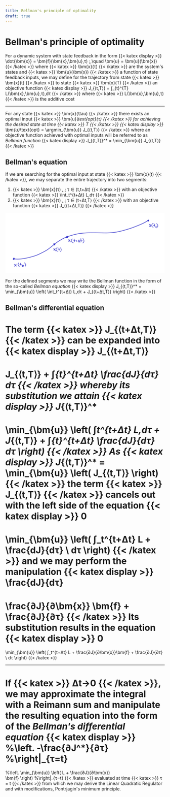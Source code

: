 ```yaml
---
title: Bellman's principle of optimality
draft: true
---
```


# Bellman's principle of optimality

For a dynamic system with state feedback in the form
{{< katex display >}}
\dot{\bm{x}} = \bm{f}(\bm{x},\bm{u},τ) \;,\quad \bm{u} = \bm{u}(\bm{x})
{{< /katex >}}
where {{< katex >}} \bm{x}(τ) {{< /katex >}} are the system's states and {{< katex >}} \bm{u}(\bm{x}) {{< /katex >}} a function of state feedback inputs, we may define for the trajectory from state {{< katex >}} \bm{x}(t) {{< /katex >}} to state {{< katex >}} \bm{x}(T) {{< /katex >}} an objective function
{{< katex display >}}
J_{⟨t,T⟩} = ∫_{t}^{T} L(\bm{x},\bm{u},τ)\,dτ
{{< /katex >}}
where {{< katex >}} L(\bm{x},\bm{u},τ) {{< /katex >}} is the additive cost

---

For any state {{< katex >}} \bm{x}(\tau) {{< /katex >}} there exists an optimal input {{< katex >}} \bm{u}_\text{opt}(τ) {{< /katex >}} for achieving the desired state at time {{< katex >}} T {{< /katex >}}
{{< katex display >}}
\bm{u}_\text{opt} = \argmin_{\bm{u}} J_{⟨t,T⟩}
{{< /katex >}}
where an objective function achieved with optimal inputs will be referred to as *Bellman function*
{{< katex display >}}
J_{⟨t,T⟩}^* = \min_{\bm{u}} J_{⟨t,T⟩}
{{< /katex >}}

## Bellman's equation

If we are searching for the optimal input at state {{< katex >}} \bm{x}(t) {{< /katex >}}, we may separate the entire trajectory into two segments:

1. {{< katex >}} \bm{x}(τ) \,,\; τ ∈ ⟨t,t+Δt) {{< /katex >}} with an objective function {{< katex >}} \int_t^{t+Δt} L\,dτ {{< /katex >}}
2. {{< katex >}} \bm{x}(τ) \,,\; τ ∈ ⟨t+Δt,T⟩ {{< /katex >}} with an objective function {{< katex >}} J_{⟨t+Δt,T⟩} {{< /katex >}}

![trajektory](trajectory.png)

For the defined segments we may write the Bellman function in the form of the so-called *Bellman equation*
{{< katex display >}}
J_{⟨t,T⟩}^* = \min_{\bm{u}} \left( \int_t^{t+Δt} L\,dτ + J_{⟨t+Δt,T⟩} \right)
{{< /katex >}}

## Bellman's differential equation

The term {{< katex >}} J_{⟨t+Δt,T⟩} {{< /katex >}} can be expanded into
{{< katex display >}}
J_{⟨t+Δt,T⟩}
=
J_{⟨t,T⟩}
+
∫_{t}^{t+Δt} \frac{dJ}{dτ} dτ
{{< /katex >}}
whereby its substitution we attain
{{< katex display >}}
J_{⟨t,T⟩}^*
=
\min_{\bm{u}} \left(
	∫_t^{t+Δt} L\,dτ
	+
	J_{⟨t,T⟩}
	+
	∫_{t}^{t+Δt} \frac{dJ}{dτ} dτ
\right)
{{< /katex >}}
As
{{< katex display >}}
J_{⟨t,T⟩}^* = \min_{\bm{u}} \left( J_{⟨t,T⟩} \right)
{{< /katex >}}
the term {{< katex >}} J_{⟨t,T⟩} {{< /katex >}} cancels out with the left side of the equation
{{< katex display >}}
0
=
\min_{\bm{u}} \left(
	∫_t^{t+Δt}
	L +
    \frac{dJ}{dτ}
    \ dτ
\right)
{{< /katex >}}
and we may perform the manipulation
{{< katex display >}}
\frac{dJ}{dτ}
=
\frac{∂J}{∂\bm{x}} \bm{f}
+
\frac{∂J}{∂τ}
{{< /katex >}}
Its substitution results in the equation
{{< katex display >}}
0
=
\min_{\bm{u}} \left(
∫_t^{t+Δt}
L + \frac{∂J}{∂\bm{x}}\bm{f} + \frac{∂J}{∂τ}
\ dτ
\right)
{{< /katex >}}

---

If {{< katex >}} Δt→0 {{< /katex >}}, we may approximate the integral with a Reimann sum and manipulate the resulting equation into the form of the *Bellman's differential equation*
{{< katex display >}}
%\left.
-\frac{∂J^*}{∂τ}
%\right|_{τ=t}
=
%\left.
\min_{\bm{u}} \left(
	L
	+
	\frac{∂J}{∂\bm{x}}	
	\bm{f}
\right)
%\right|_{τ=t}
{{< /katex >}}
evaluated at time {{< katex >}} τ = t {{< /katex >}} from which we may derive the Linear Quadratic Regulator and with modifications, Pontrjagin's minimum principle.